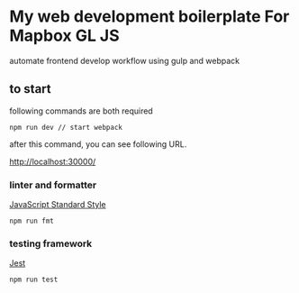 # My web development boilerplate For Mapbox GL JS

automate frontend develop workflow using gulp and webpack

## to start

following commands are both required

```
npm run dev // start webpack
```

after this command, you can see following URL.

[http://localhost:30000/](http://localhost:30000/)

### linter and formatter

[JavaScript Standard Style](https://standardjs.com/)

```
npm run fmt
```

### testing framework 

[Jest](https://jestjs.io/ja/)

```
npm run test
```
